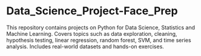 # Data_Science_Project-Face_Prep
This repository contains projects on Python for Data Science, Statistics and Machine Learning. Covers topics such as data exploration, cleaning, hypothesis testing, linear regression, random forest, SVM, and time series analysis. Includes real-world datasets and hands-on exercises.
